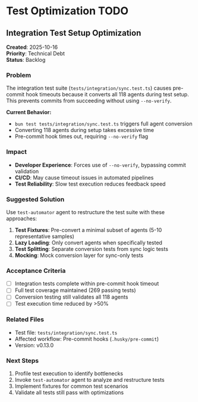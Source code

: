 # Test Optimization TODO

## Integration Test Setup Optimization

**Created**: 2025-10-16  
**Priority**: Technical Debt  
**Status**: Backlog

### Problem

The integration test suite (`tests/integration/sync.test.ts`) causes pre-commit hook timeouts because it converts all 118 agents during test setup. This prevents commits from succeeding without using `--no-verify`.

**Current Behavior:**
- `bun test tests/integration/sync.test.ts` triggers full agent conversion
- Converting 118 agents during setup takes excessive time
- Pre-commit hook times out, requiring `--no-verify` flag

### Impact

- **Developer Experience**: Forces use of `--no-verify`, bypassing commit validation
- **CI/CD**: May cause timeout issues in automated pipelines
- **Test Reliability**: Slow test execution reduces feedback speed

### Suggested Solution

Use `test-automator` agent to restructure the test suite with these approaches:

1. **Test Fixtures**: Pre-convert a minimal subset of agents (5-10 representative samples)
2. **Lazy Loading**: Only convert agents when specifically tested
3. **Test Splitting**: Separate conversion tests from sync logic tests
4. **Mocking**: Mock conversion layer for sync-only tests

### Acceptance Criteria

- [ ] Integration tests complete within pre-commit hook timeout
- [ ] Full test coverage maintained (269 passing tests)
- [ ] Conversion testing still validates all 118 agents
- [ ] Test execution time reduced by >50%

### Related Files

- Test file: `tests/integration/sync.test.ts`
- Affected workflow: Pre-commit hooks (`.husky/pre-commit`)
- Version: v0.13.0

### Next Steps

1. Profile test execution to identify bottlenecks
2. Invoke `test-automator` agent to analyze and restructure tests
3. Implement fixtures for common test scenarios
4. Validate all tests still pass with optimizations
